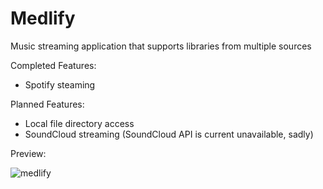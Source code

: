 # Medlify
Music streaming application that supports libraries from multiple sources

Completed Features:
  - Spotify steaming


Planned Features:
  - Local file directory access
  - SoundCloud streaming (SoundCloud API is current unavailable, sadly)


Preview:

![medlify](https://i.imgur.com/qfeebTd.png)
